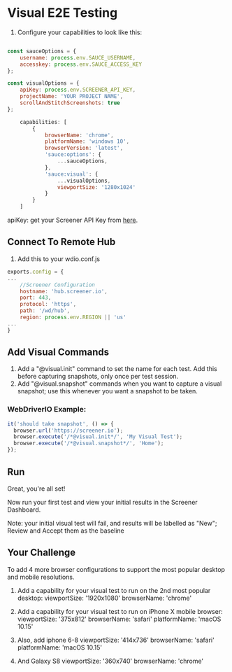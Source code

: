 # Visual E2E Testing

1. Configure your capabilities to look like this:

```js

const sauceOptions = {
    username: process.env.SAUCE_USERNAME,
    accesskey: process.env.SAUCE_ACCESS_KEY
};

const visualOptions = {
    apiKey: process.env.SCREENER_API_KEY,
    projectName: 'YOUR PROJECT NAME',
    scrollAndStitchScreenshots: true
};

    capabilities: [    
        {
            browserName: 'chrome',
            platformName: 'windows 10',
            browserVersion: 'latest',
            'sauce:options': {
                ...sauceOptions,
            },
            'sauce:visual': {
                ...visualOptions,
                viewportSize: '1280x1024'
            }
        }
    ]
```
apiKey: get your Screener API Key from [here](https://screener.io/v2/account/api-key).

## Connect To Remote Hub

1. Add this to your wdio.conf.js

```js
exports.config = {
...
    //Screener Configuration
    hostname: 'hub.screener.io',
    port: 443,
    protocol: 'https',
    path: '/wd/hub',
    region: process.env.REGION || 'us'
...
}
```

## Add Visual Commands
1. Add a "@visual.init" command to set the name for each test. Add this before capturing snapshots, only once per test session.
2. Add "@visual.snapshot" commands when you want to capture a visual snapshot; use this whenever you want a snapshot to be taken.

### WebDriverIO Example:

```js
it('should take snapshot', () => {
  browser.url('https://screener.io');
  browser.execute('/*@visual.init*/', 'My Visual Test');
  browser.execute('/*@visual.snapshot*/', 'Home');
});
```

## Run
Great, you're all set!

Now run your first test and view your initial results in the Screener Dashboard.

Note: your initial visual test will fail, and results will be labelled as "New"; Review and Accept them as the baseline

## Your Challenge
To add 4 more browser configurations to support the most popular desktop and mobile resolutions.

1. Add a capability for your visual test to run on the 2nd most popular desktop:
viewportSize: '1920x1080'
browserName: 'chrome'

2. Add a capability for your visual test to run on iPhone X mobile browser:
viewportSize: '375x812'
browserName: 'safari'
platformName: 'macOS 10.15'

3. Also, add iphone 6-8
viewportSize: '414x736'
browserName: 'safari'
platformName: 'macOS 10.15'

4. And Galaxy S8
viewportSize: '360x740'
browserName: 'chrome'